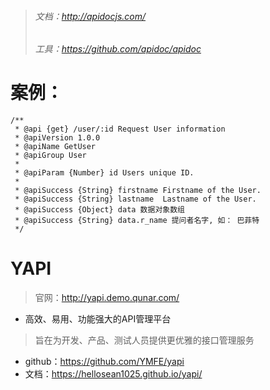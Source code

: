 > ###### 文档：http://apidocjs.com/
> ###### 工具：https://github.com/apidoc/apidoc

# 案例：
```
/**
 * @api {get} /user/:id Request User information
 * @apiVersion 1.0.0
 * @apiName GetUser
 * @apiGroup User
 *
 * @apiParam {Number} id Users unique ID.
 *
 * @apiSuccess {String} firstname Firstname of the User.
 * @apiSuccess {String} lastname  Lastname of the User.
 * @apiSuccess {Object} data 数据对象数组
 * @apiSuccess {String} data.r_name 提问者名字, 如： 巴菲特
 */
```

# YAPI
> 官网：http://yapi.demo.qunar.com/
* 高效、易用、功能强大的API管理平台
> 旨在为开发、产品、测试人员提供更优雅的接口管理服务
* github：https://github.com/YMFE/yapi
* 文档：https://hellosean1025.github.io/yapi/

